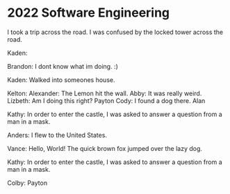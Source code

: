 # 2022 Software Engineering
I took a trip across the road.
I was confused by the locked tower across the road.

Kaden:   

Brandon: I dont know what im doing. :)   


Kaden: Walked into someones house.

Kelton:
Alexander: The Lemon hit the wall.
Abby: It was really weird.
Lizbeth: Am I doing this right? 
Payton
Cody: I found a dog there.
Alan


Kathy: In order to enter the castle, I was asked to answer a question from a man in a mask.  


Anders: I flew to the United States.  



Vance: Hello, World! The quick brown fox jumped over the lazy dog.  


Kathy: In order to enter the castle, I was asked to answer a question from a man in a mask.  






Colby:
Payton
